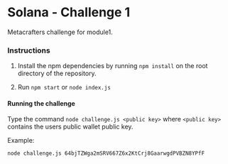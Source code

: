 # Solana - Challenge 1

Metacrafters challenge for module1.

### Instructions

1. Install the npm dependencies by running `npm install` on the root directory of the repository. 

2. Run `npm start` or `node index.js`

#### Running the challenge

Type the command `node challenge.js <public key>` where `<public key>` contains the users public wallet public key.

Example:
```
node challenge.js 64bjTZWga2mSRV667Z6x2KtCrj8GaarwgdPVBZN8YPfF 
```
